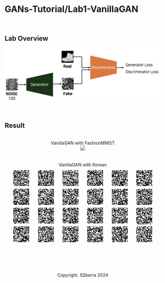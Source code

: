 # GANs-Tutorial/Lab1-VanillaGAN

<br/>

## Lab Overview

<div align='center'>
    <img src='Figure/Lab1_overview_v2.png' width='700'/>
</div>

<br/>
<br/>

## Result

<br/>

<div align='center'>
VanillaGAN with FashionMNIST <br/>
    <img src='Figure/Lab1_result_sample.gif' width='500'/>
</div>
<br/>
<br/>



<div align='center'>
VanillaGAN with Korean <br/>
    <img src='Figure/Lab1_sample_animation_Korean.gif' width='500'/>
</div>

<br/>
<br/>
<br/>
<br/>
<br/>

<div align='center'>
    Copyright. 92berra 2024
</div>


